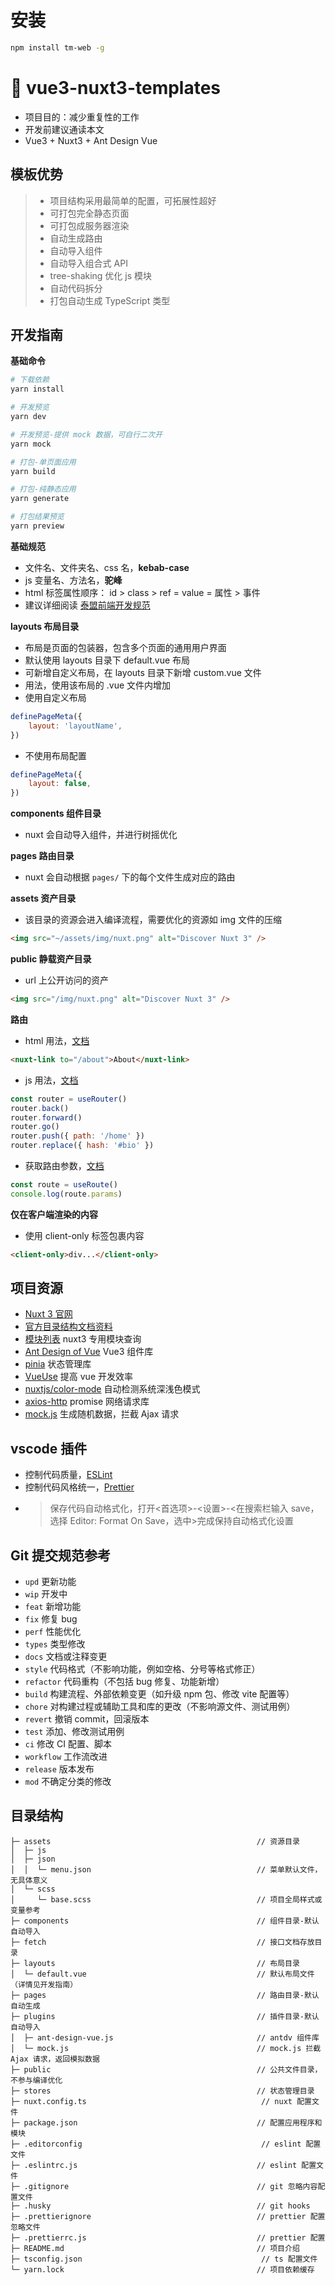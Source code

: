 # 安装

```bash
npm install tm-web -g
```

# 👋 vue3-nuxt3-templates

- 项目目的：减少重复性的工作
- 开发前建议通读本文
- Vue3 + Nuxt3 + Ant Design Vue

## 模板优势

> - 项目结构采用最简单的配置，可拓展性超好
> - 可打包完全静态页面
> - 可打包成服务器渲染
> - 自动生成路由
> - 自动导入组件
> - 自动导入组合式 API
> - tree-shaking 优化 js 模块
> - 自动代码拆分
> - 打包自动生成 TypeScript 类型

## 开发指南

**基础命令**

```bash
# 下载依赖
yarn install

# 开发预览
yarn dev

# 开发预览-提供 mock 数据，可自行二次开
yarn mock

# 打包-单页面应用
yarn build

# 打包-纯静态应用
yarn generate

# 打包结果预览
yarn preview

```

**基础规范**

- 文件名、文件夹名、css 名，**kebab-case**
- js 变量名、方法名，**驼峰**
- html 标签属性顺序： id > class > ref = value = 属性 > 事件
- 建议详细阅读 [泰盟前端开发规范](http://172.16.0.20/tm_java/tm_web/web-project-standard/-/tree/master/%E5%89%8D%E7%AB%AF%E5%BC%80%E5%8F%91%E8%A7%84%E8%8C%83)

**layouts 布局目录**

- 布局是页面的包装器，包含多个页面的通用用户界面
- 默认使用 layouts 目录下 default.vue 布局
- 可新增自定义布局，在 layouts 目录下新增 custom.vue 文件
- 用法，使用该布局的 .vue 文件内增加
- 使用自定义布局

```javascript
definePageMeta({
	layout: 'layoutName',
})
```

- 不使用布局配置

```javascript
definePageMeta({
	layout: false,
})
```

**components 组件目录**

- nuxt 会自动导入组件，并进行树摇优化

**pages 路由目录**

- nuxt 会自动根据 `pages/` 下的每个文件生成对应的路由

**assets 资产目录**

- 该目录的资源会进入编译流程，需要优化的资源如 img 文件的压缩

```html
<img src="~/assets/img/nuxt.png" alt="Discover Nuxt 3" />
```

**public 静载资产目录**

- url 上公开访问的资产

```html
<img src="/img/nuxt.png" alt="Discover Nuxt 3" />
```

**路由**

- html 用法，[文档](https://nuxt.com/docs/api/components/nuxt-link)

```html
<nuxt-link to="/about">About</nuxt-link>
```

- js 用法，[文档](https://nuxt.com/docs/api/composables/use-route)

```javascript
const router = useRouter()
router.back()
router.forward()
router.go()
router.push({ path: '/home' })
router.replace({ hash: '#bio' })
```

- 获取路由参数，[文档](https://nuxt.com/docs/api/composables/use-route)

```javascript
const route = useRoute()
console.log(route.params)
```

**仅在客户端渲染的内容**

- 使用 client-only 标签包裹内容

```html
<client-only>div...</client-only>
```

## 项目资源

- [Nuxt 3 官网](https://nuxt.com/)
- [官方目录结构文档资料](https://nuxt.com/docs/guide/directory-structure/nuxt)
- [模块列表](https://nuxt.com/modules) nuxt3 专用模块查询
- [Ant Design of Vue](https://antdv.com/docs/vue/introduce-cn) Vue3 组件库
- [pinia](https://pinia.vuejs.org/zh/) 状态管理库
- [VueUse](https://vueuse.org/) 提高 vue 开发效率
- [nuxtjs/color-mode](https://color-mode.nuxtjs.org/) 自动检测系统深浅色模式
- [axios-http](https://axios-http.com/zh/docs/intro) promise 网络请求库
- [mock.js](http://mockjs.com/) 生成随机数据，拦截 Ajax 请求

## vscode 插件

- 控制代码质量，[ESLint](https://marketplace.visualstudio.com/items?itemName=dbaeumer.vscode-eslint)
- 控制代码风格统一，[Prettier](https://marketplace.visualstudio.com/items?itemName=esbenp.prettier-vscode)
- > 保存代码自动格式化，打开<首选项>-<设置>-<在搜索栏输入 save，选择 Editor: Format On Save，选中>完成保持自动格式化设置

## Git 提交规范参考

- `upd` 更新功能
- `wip` 开发中
- `feat` 新增功能
- `fix` 修复 bug
- `perf` 性能优化
- `types` 类型修改
- `docs` 文档或注释变更
- `style` 代码格式（不影响功能，例如空格、分号等格式修正）
- `refactor` 代码重构（不包括 bug 修复、功能新增）
- `build` 构建流程、外部依赖变更（如升级 npm 包、修改 vite 配置等）
- `chore` 对构建过程或辅助工具和库的更改（不影响源文件、测试用例）
- `revert` 撤销 commit，回滚版本
- `test` 添加、修改测试用例
- `ci` 修改 CI 配置、脚本
- `workflow` 工作流改进
- `release` 版本发布
- `mod` 不确定分类的修改

## 目录结构

```
├─ assets                                              // 资源目录
│  ├─ js
│  ├─ json
│  │  └─ menu.json                                     // 菜单默认文件，无具体意义
│  └─ scss
│     └─ base.scss                                     // 项目全局样式或变量参考
├─ components                                          // 组件目录-默认自动导入
├─ fetch                                               // 接口文档存放目录
├─ layouts                                             // 布局目录
│  └─ default.vue                                      // 默认布局文件（详情见开发指南）
├─ pages                                               // 路由目录-默认自动生成
├─ plugins                                             // 插件目录-默认自动导入
│  ├─ ant-design-vue.js                                // antdv 组件库
│  └─ mock.js                                          // mock.js 拦截 Ajax 请求，返回模拟数据
├─ public                                              // 公共文件目录，不参与编译优化
├─ stores                                              // 状态管理目录
├─ nuxt.config.ts                                       // nuxt 配置文件
├─ package.json                                        // 配置应用程序和模块
├─ .editorconfig                                        // eslint 配置文件
├─ .eslintrc.js                                        // eslint 配置文件
├─ .gitignore                                          // git 忽略内容配置文件
├─ .husky                                              // git hooks
├─ .prettierignore                                     // prettier 配置忽略文件
├─ .prettierrc.js                                      // prettier 配置
├─ README.md                                           // 项目介绍
├─ tsconfig.json                                        // ts 配置文件
└─ yarn.lock                                           // 项目依赖缓存
```

